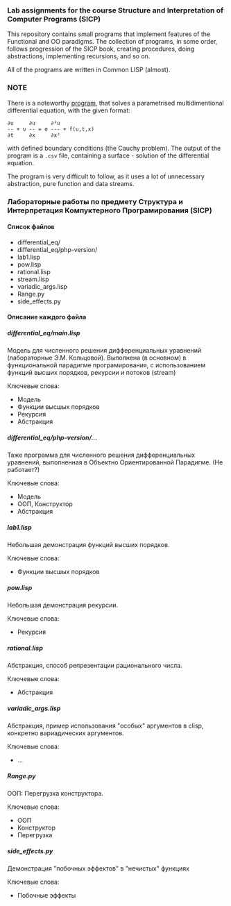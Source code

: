 ### Lab assignments for the course Structure and Interpretation of Computer Programs (SICP)

This repository contains small programs that implement features of the Functional and OO paradigms. The collection of programs, in some order, follows progression of the SICP book, creating procedures, doing abstractions, implementing recursions, and so on.

All of the programs are written in Common LISP (almost).

### NOTE

There is a noteworthy [program](differential_eq/main.lisp), that solves a parametrised multidimentional differential equation, with the given format:
```
∂u     ∂u     ∂²u
-- + υ -- = σ --- + f(u,t,x)
∂t     ∂x     ∂x²
```
with defined boundary conditions (the Cauchy problem). The output of the program is a `.csv` file, containing a surface - solution of the differential equation.

The program is very difficult to follow, as it uses a lot of unnecessary abstraction, pure function and data streams.


### Лабораторные работы по предмету Структура и Интерпретация Компуктерного Програмирования (SICP)

#### Список файлов

- differential_eq/
- differential_eq/php-version/
- lab1.lisp
- pow.lisp
- rational.lisp
- stream.lisp
- variadic_args.lisp
- Range.py
- side_effects.py

#### Описание каждого файла

##### differential_eq/main.lisp

Модель для численного решения дифференциальных уравнений (лабораторные Э.М.
Кольцовой).  Выполнена (в основном) в функциональной парадигме програмирования,
с использованием функций высших порядков, рекурсии и потоков (stream)

Ключевые слова:
- Модель
- Функции высшых порядков
- Рекурсия
- Абстракция

##### differential_eq/php-version/...

Таже программа для численного решения дифференциальных уравнений, выполненная в
Объектно Ориентированной Парадигме. (Не работает?)

Ключевые слова:
- Модель
- ООП, Конструктор
- Абстракция

##### lab1.lisp

Небольшая демонстрация функций высших порядков.

Ключевые слова:
- Функции высшых порядков

##### pow.lisp

Небольшая демонстрация рекурсии.

Ключевые слова:
- Рекурсия

##### rational.lisp

Абстракция, способ репрезентации рационального числа.

Ключевые слова:
- Абстракция

##### variadic_args.lisp

Абстракция, пример использования "особых" аргументов в clisp, конкретно вариадических аргументов.

Ключевые слова:
- ...

##### Range.py

ООП: Перегрузка конструктора.

Ключевые слова:
- ООП
- Конструктор
- Перегрузка

##### side_effects.py

Демонстрация "побочных эффектов" в "нечистых" функциях

Ключевые слова:
- Побочные эффекты


